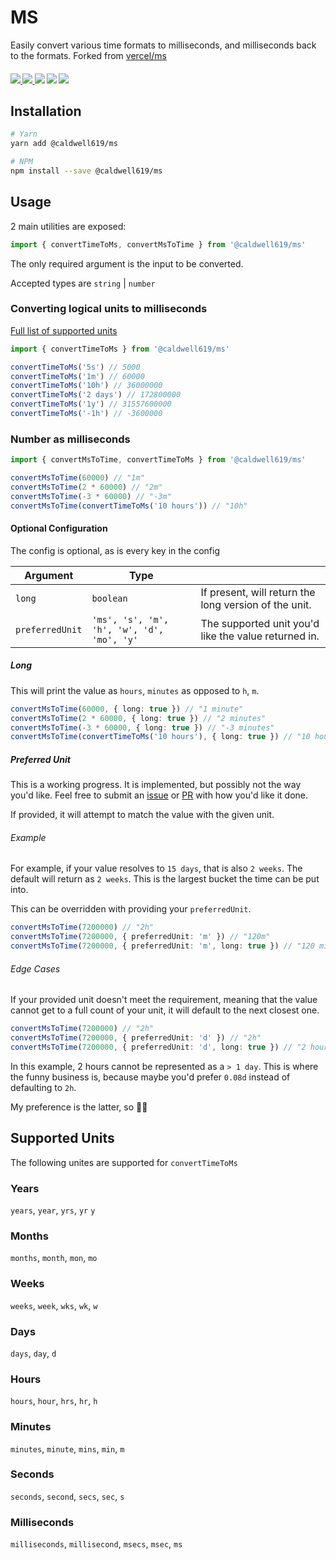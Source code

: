 # MS

Easily convert various time formats to milliseconds, and milliseconds back to the formats.
Forked from [vercel/ms](https://github.com/vercel/ms)

<p align="center">
  <h4/>
  <a href='https://www.npmjs.com/package/@caldwell619/ms'>
    <img src="https://img.shields.io/npm/v/@caldwell619/ms">
  </a>
  <a href='https://bundlephobia.com/result?p=@caldwell619/ms'>
    <img src="https://img.shields.io/bundlephobia/min/@caldwell619/ms">
  </a>
  <img src="https://codecov.io/gh/christopher-caldwell/ms/branch/master/graph/badge.svg?token=2LA7ETDPO3">
  <img src="https://img.shields.io/github/last-commit/christopher-caldwell/ms">
  <img src="https://img.shields.io/npm/types/@caldwell619/ms">
</p>

## Installation

```bash
# Yarn
yarn add @caldwell619/ms

# NPM
npm install --save @caldwell619/ms
```

## Usage

2 main utilities are exposed:

```ts
import { convertTimeToMs, convertMsToTime } from '@caldwell619/ms'
```

The only required argument is the input to be converted.

Accepted types are `string` | `number`

### Converting logical units to milliseconds

[Full list of supported units](#supported-units)

```ts
import { convertTimeToMs } from '@caldwell619/ms'

convertTimeToMs('5s') // 5000
convertTimeToMs('1m') // 60000
convertTimeToMs('10h') // 36000000
convertTimeToMs('2 days') // 172800000
convertTimeToMs('1y') // 31557600000
convertTimeToMs('-1h') // -3600000
```

### Number as milliseconds

```ts
import { convertMsToTime, convertTimeToMs } from '@caldwell619/ms'

convertMsToTime(60000) // "1m"
convertMsToTime(2 * 60000) // "2m"
convertMsToTime(-3 * 60000) // "-3m"
convertMsToTime(convertTimeToMs('10 hours')) // "10h"
```

#### Optional Configuration

The config is optional, as is every key in the config

| Argument        | Type                                       |                                                       |
| --------------- | ------------------------------------------ | ----------------------------------------------------- |
| `long`          | `boolean`                                  | If present, will return the long version of the unit. |
| `preferredUnit` | `'ms', 's', 'm', 'h', 'w', 'd', 'mo', 'y'` | The supported unit you'd like the value returned in.  |

##### Long

This will print the value as `hours`, `minutes` as opposed to `h`, `m`.

```ts
convertMsToTime(60000, { long: true }) // "1 minute"
convertMsToTime(2 * 60000, { long: true }) // "2 minutes"
convertMsToTime(-3 * 60000, { long: true }) // "-3 minutes"
convertMsToTime(convertTimeToMs('10 hours'), { long: true }) // "10 hours"
```

##### Preferred Unit

This is a working progress. It is implemented, but possibly not the way you'd like. Feel free to submit an [issue](https://github.com/christopher-caldwell/ms/issues/new) or [PR](https://github.com/christopher-caldwell/ms/compare) with how you'd like it done.

If provided, it will attempt to match the value with the given unit.

###### Example

For example, if your value resolves to `15 days`, that is also `2 weeks`. The default will return as `2 weeks`. This is the largest bucket the time can be put into.

This can be overridden with providing your `preferredUnit`.

```ts
convertMsToTime(7200000) // "2h"
convertMsToTime(7200000, { preferredUnit: 'm' }) // "120m"
convertMsToTime(7200000, { preferredUnit: 'm', long: true }) // "120 minutes"
```

###### Edge Cases

If your provided unit doesn't meet the requirement, meaning that the value cannot get to a full count of your unit, it will default to the next closest one.

```ts
convertMsToTime(7200000) // "2h"
convertMsToTime(7200000, { preferredUnit: 'd' }) // "2h"
convertMsToTime(7200000, { preferredUnit: 'd', long: true }) // "2 hours"
```

In this example, 2 hours cannot be represented as a `> 1 day`. This is where the funny business is, because maybe you'd prefer `0.08d` instead of defaulting to `2h`.

My preference is the latter, so :man_shrugging:

## Supported Units

The following unites are supported for `convertTimeToMs`

### Years

`years`, `year`, `yrs`, `yr` `y`

### Months

`months`, `month`, `mon`, `mo`

### Weeks

`weeks`, `week`, `wks`, `wk`, `w`

### Days

`days`, `day`, `d`

### Hours

`hours`, `hour`, `hrs`, `hr`, `h`

### Minutes

`minutes`, `minute`, `mins`, `min`, `m`

### Seconds

`seconds`, `second`, `secs`, `sec`, `s`

### Milliseconds

`milliseconds`, `millisecond`, `msecs`, `msec`, `ms`
